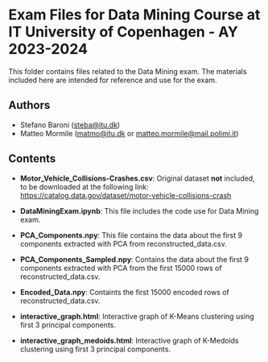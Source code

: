 # Exam Files for Data Mining Course at IT University of Copenhagen - AY 2023-2024

This folder contains files related to the Data Mining exam. The materials included here are intended for reference and use for the exam.

## Authors
- Stefano Baroni (steba@itu.dk)
- Matteo Mormile (matmo@itu.dk or matteo.mormile@mail.polimi.it)

## Contents
- **Motor_Vehicle_Collisions-Crashes.csv**: Original dataset **not** included, to be downloaded at the following link: https://catalog.data.gov/dataset/motor-vehicle-collisions-crash

- **DataMiningExam.ipynb**: This file includes the code use for Data Mining exam.

- **PCA_Components.npy**: This file contains the data about the first 9 components extracted with PCA from reconstructed_data.csv.

- **PCA_Components_Sampled.npy**: Contains the data about the first 9 components extracted with PCA from the first 15000 rows of reconstructed_data.csv.

- **Encoded_Data.npy**: Containts the first 15000 encoded rows of reconstructed_data.csv.

- **interactive_graph.html**: Interactive graph of K-Means clustering using first 3 principal components.

- **interactive_graph_medoids.html**: Interactive graph of K-Medoids clustering using first 3 principal components.
